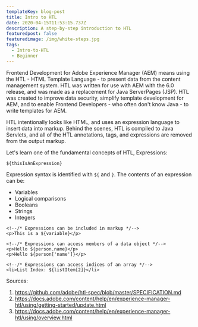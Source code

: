 ```yaml
---
templateKey: blog-post
title: Intro to HTL
date: 2020-04-15T11:53:15.737Z
description: A step-by-step introduction to HTL
featuredpost: false
featuredimage: /img/white-steps.jpg
tags:
  - Intro-to-HTL
  - Beginner
---
```

Frontend Development for Adobe Experience Manager (AEM) means using the HTL - HTML Template Language - to present data from the content management system. HTL was written for use with AEM with the 6.0 release, and was made as a replacement for Java ServerPages (JSP). HTL was created to improve data security, simplify template development for AEM, and to enable Frontend Developers - who often don't know Java - to write templates for AEM. 

HTL intentionally looks like HTML, and uses an expression language to insert data into markup. Behind the scenes, HTL is compiled to Java Servlets, and all of the HTL annotations, tags, and expressions are removed from the output markup.

Let's learn one of the fundamental concepts of HTL, Expressions:

```
${thisIsAnExpression}
```
Expression syntax is identified with `${` and `}`. The contents of an expression can be:
* Variables
* Logical comparisons
* Booleans
* Strings
* Integers

```
<!--/* Expressions can be included in markup */-->
<p>This is a ${variable}</p>

<!--/* Expressions can access members of a data object */-->
<p>Hello ${person.name}</p>
<p>Hello ${person['name']}</p>

<!--/* Expressions can access indices of an array */-->
<li>List Index: ${listItem[2]}</li>
```


Sources:
1. https://github.com/adobe/htl-spec/blob/master/SPECIFICATION.md
2. https://docs.adobe.com/content/help/en/experience-manager-htl/using/getting-started/update.html
3. https://docs.adobe.com/content/help/en/experience-manager-htl/using/overview.html

